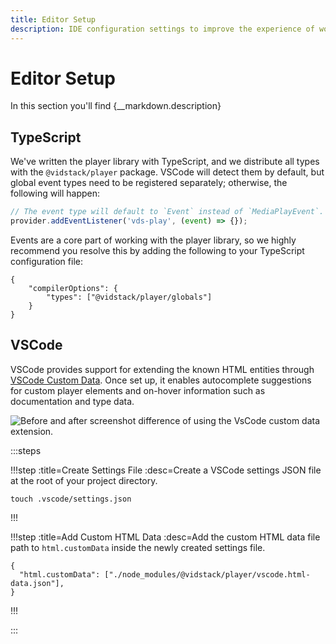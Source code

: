 ```yaml
---
title: Editor Setup
description: IDE configuration settings to improve the experience of working with Vidstack Player.
---
```


<script>
import VsCodeAutocomplete from '$lib/img/vscode-autocomplete.png'
</script>

# Editor Setup

<p>In this section you'll find {__markdown.description}</p>

## TypeScript

We've written the player library with TypeScript, and we distribute all types with the
`@vidstack/player` package. VSCode will detect them by default, but global event types need to
be registered separately; otherwise, the following will happen:

```js
// The event type will default to `Event` instead of `MediaPlayEvent`.
provider.addEventListener('vds-play', (event) => {});
```

Events are a core part of working with the player library, so we highly recommend you resolve
this by adding the following to your TypeScript configuration file:

```json:title=tsconfig.json:copy-highlight{3}
{
	"compilerOptions": {
		"types": ["@vidstack/player/globals"]
	}
}
```

## VSCode

VSCode provides support for extending the known HTML entities through
[VSCode Custom Data](https://github.com/microsoft/vscode-custom-data). Once set up, it enables
autocomplete suggestions for custom player elements and on-hover information such as
documentation and type data.

<img
	src={VsCodeAutocomplete}
	alt="Before and after screenshot difference of using the VsCode custom data extension."
/>

:::steps

!!!step :title=Create Settings File :desc=Create a VSCode settings JSON file at the root of your project directory.

```bash:copy
touch .vscode/settings.json
```

!!!

!!!step :title=Add Custom HTML Data :desc=Add the custom HTML data file path to `html.customData` inside the newly created settings file.

```json:title=.vscode/setting.json:copy
{
  "html.customData": ["./node_modules/@vidstack/player/vscode.html-data.json"],
}
```

!!!

:::
